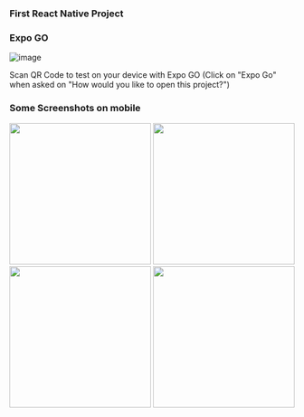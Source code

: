 ### First React Native Project

### Expo GO
![image](https://github.com/user-attachments/assets/77a7ad19-0e9b-420a-b271-4e9ded8ce049)

Scan QR Code to test on your device with Expo GO (Click on "Expo Go" when asked on "How would you like to open this project?")

### Some Screenshots on mobile

<img src="https://github.com/user-attachments/assets/c1eee1f5-b5c0-4379-9ea8-0f8e2f09d045" width="250">
<img src="https://github.com/user-attachments/assets/d3f0a713-9bcd-4488-bf05-87d02ee0fa5a" width="250">
<br/>
<img src="https://github.com/user-attachments/assets/e1569400-0e6e-4b1d-bb7e-f157d7cb3139" width="250">
<img src="https://github.com/user-attachments/assets/8455e2cd-2204-4b13-89a8-8904308544a9" width="250">

